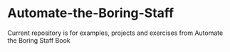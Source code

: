 # Automate-the-Boring-Staff
Current repository is for examples, projects and exercises from Automate the Boring Staff Book
